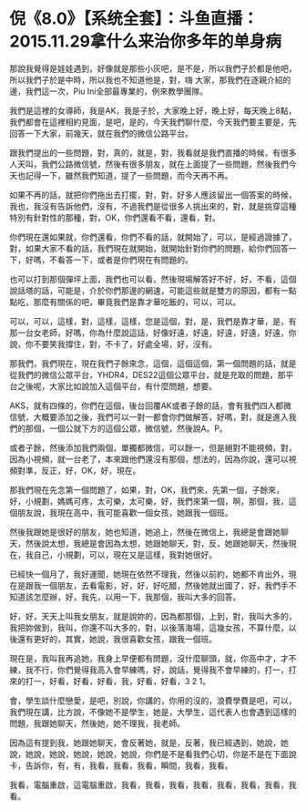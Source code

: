 # 倪《8.0》【系统全套】：斗鱼直播：2015.11.29拿什么来治你多年的单身病

那說我覺得是娃娃遇到，好像就是那些小灰吧，是不是，所以我們子於都是他吧，所以我們子於是中時，所以我也不知道他是，對，嗨 大家，那我們在逐親介紹的邊，我們這一次，Piu Ini全部最專業的，例來教學團隊。

我們是這裡的女導師，我是AK，我是子於，大家晚上好，晚上好，每天晚上8點，我們都會在這裡相約見面，是吧，是的，今天我們聊什麼，今天我們要主要是，先回答一下大家，前幾天，就在我們的微信公路平台。

跟我們提出的一些問題，對，真的，就是，對，我看就是我們直播的時候，有很多人天叫，我們公路微信號，然後有很多朋友，就在上面提了一些問題，然後我們今天也記得一下，雖然我們知道，提了一些問題，而今天再不再。

如果不再的話，就把你們拖出去打擺，對，對，好多人應該留出一個答案的時候，我也，我沒有告訴他們，沒有，不過我們是從很多人挑出來的，對，就是挑穿這種特別有針對性的那種，對，OK，你們還看不看，還看，對。

你們現在還如果就，你們還看，你們不看的話，就開始了，可以，是經過證據了，對，如果大家不看的話，我們現在就開始，就開始針對你們的問題，給你們回答一下，好嗎，不看答一下，或者是你們現在有問題的。

也可以打到那個彈坪上面，我們也可以看，然後現場解答好不好，好，不看，這個說話塔的話，可能是，介於你們那邊的網速，可能這些就是雙方的原因，都有一點點吃，那麼有關係的吧，畢竟我們是靠才華吃飯的，可以，可以。

可以，可以，這樣，對，這樣，這樣，您是這個，對，是，我們是靠才華，是，有那一台女老師，好嗎，你為什麼說這話，好像好遠，好遠，好遠，好遠，好遠，你說，你不要笑我撐住，對，不卡了，好處全場，好，沒有。

那我們，我們現在，現在我們子餘來念，這個，這個這個，第一個問題的話，就是從我們的微信公眾平台，YHDR4，DES22這個公眾平台，就是充取的問題，那平台之後呢，大家比如說加入這個平台，有什麼問題，想要。

AKS，就有四條的，你們在這個，後台回覆AK或者子餘的話，會有我們四人都微信號，大概要添加之後，我們可以一對一都會你們做解答，好嗎，對，就是進入我們的那個，一個公就下方的這個公眾，微信號，然後說A。P。

或者子餘，然後添加我們兩個，單獨都微信，可以餘一，但是絕對不能視頻，對，因為小視頻，就一台老了，本來跟他們還沒有那個，想法的，因為你說，還可以視頻對準，反正，好，OK，好，現在。

那我們現在先念第一個問題了，如果，對，OK，我們來，先第一個，子餘來，好，小規劃，媽媽可疼，太可樂，太可樂，好，我們來第一個，啊，那個，我，這個朋友說，我現在高中，我可能喜歡一個女孩，她跟我一個班。

然後我跟她是很好的朋友，她也知道，她追上，然後在微信上，我總是會跟她聊天，然後說太想，我總是會因為太想，她跟她聊天，對，反，她跟她聊天，然後現在，我自己，小規劃，可以，現在又是這樣，我對她很好。

已經快一個月了，我好運聞，她現在依然不理我，然後以前約，她都不肯出外，現在是跟我一個朋友，去看電影，好，好，好吃醋，然後她就出國了，好，我們手不知道該怎麼辦，好，我先，以用一下，我那個，我叫大多的回答。

好，好，天天上叫我女朋友，就是說妳的，因為都那個，上到，對，我叫大多的，我把妳做到，我叫，你還不叫大多的，對，以後落海場，這幾女孩，不算什麼，以後還有更好的，其實，她說，我很喜歡女孩，跟我一個班。

現在是，我叫我再追她，我身上早便都有問題，沒什麼聊頭，就，你高中才，才不練，我不行，你們覺得我高入會早練嗎，好，說話，覺得我不會早練的，打一，打來的打一，好看，好看，好看，我，好看，好看，3 2 1。

會，學生談什麼戀愛，是吧，別說，你講的，你用的沒的，浪費學費是吧，可以，我們現在講，比方說，不像她不是學生，她是，大學生，這代表人也會遇到這樣的問題，我跟她聊天，然後她，她不理我，我老師。

因為這有提到我，她跟她聊天，會反著她，就是，反著，我已經遇到，她說，她說，她說，她說，她說，她說，她說，你們是不是看我們心切，你是不是在下面說卡，告訴你，有，有，我看，我看，我看，瞬間，我看，我看。

我看，電腦重啟，這電腦重啟，我看，我看，我看，我看，我看，我看，我看，我看。